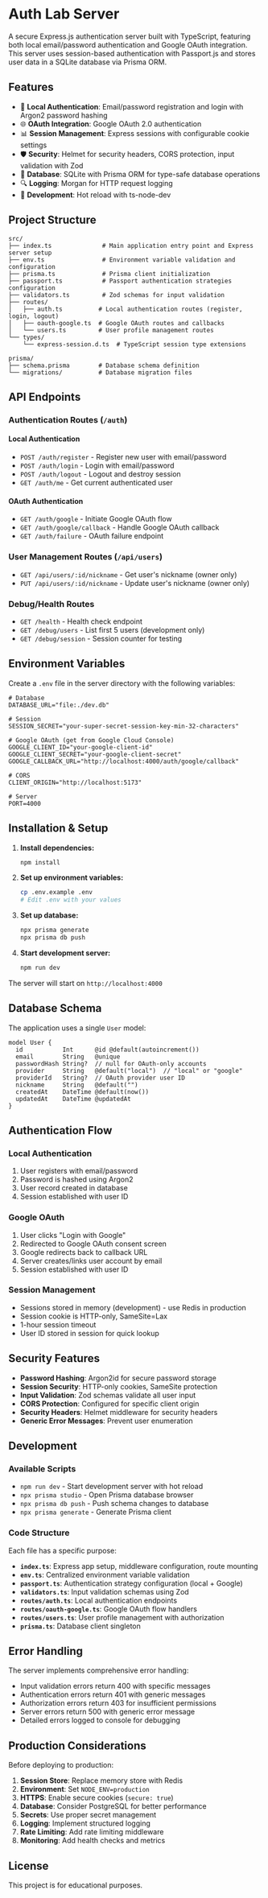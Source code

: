 # Auth Lab Server

A secure Express.js authentication server built with TypeScript, featuring both local email/password authentication and Google OAuth integration. This server uses session-based authentication with Passport.js and stores user data in a SQLite database via Prisma ORM.

## Features

- 🔐 **Local Authentication**: Email/password registration and login with Argon2 password hashing
- 🌐 **OAuth Integration**: Google OAuth 2.0 authentication
- 📊 **Session Management**: Express sessions with configurable cookie settings
- 🛡️ **Security**: Helmet for security headers, CORS protection, input validation with Zod
- 💾 **Database**: SQLite with Prisma ORM for type-safe database operations
- 🔍 **Logging**: Morgan for HTTP request logging
- 🚀 **Development**: Hot reload with ts-node-dev

## Project Structure

```
src/
├── index.ts              # Main application entry point and Express server setup
├── env.ts                # Environment variable validation and configuration
├── prisma.ts             # Prisma client initialization
├── passport.ts           # Passport authentication strategies configuration
├── validators.ts         # Zod schemas for input validation
├── routes/
│   ├── auth.ts          # Local authentication routes (register, login, logout)
│   ├── oauth-google.ts  # Google OAuth routes and callbacks
│   └── users.ts         # User profile management routes
└── types/
    └── express-session.d.ts  # TypeScript session type extensions

prisma/
├── schema.prisma        # Database schema definition
└── migrations/          # Database migration files
```

## API Endpoints

### Authentication Routes (`/auth`)

#### Local Authentication
- `POST /auth/register` - Register new user with email/password
- `POST /auth/login` - Login with email/password
- `POST /auth/logout` - Logout and destroy session
- `GET /auth/me` - Get current authenticated user

#### OAuth Authentication
- `GET /auth/google` - Initiate Google OAuth flow
- `GET /auth/google/callback` - Handle Google OAuth callback
- `GET /auth/failure` - OAuth failure endpoint

### User Management Routes (`/api/users`)

- `GET /api/users/:id/nickname` - Get user's nickname (owner only)
- `PUT /api/users/:id/nickname` - Update user's nickname (owner only)

### Debug/Health Routes

- `GET /health` - Health check endpoint
- `GET /debug/users` - List first 5 users (development only)
- `GET /debug/session` - Session counter for testing

## Environment Variables

Create a `.env` file in the server directory with the following variables:

```env
# Database
DATABASE_URL="file:./dev.db"

# Session
SESSION_SECRET="your-super-secret-session-key-min-32-characters"

# Google OAuth (get from Google Cloud Console)
GOOGLE_CLIENT_ID="your-google-client-id"
GOOGLE_CLIENT_SECRET="your-google-client-secret"
GOOGLE_CALLBACK_URL="http://localhost:4000/auth/google/callback"

# CORS
CLIENT_ORIGIN="http://localhost:5173"

# Server
PORT=4000
```

## Installation & Setup

1. **Install dependencies:**
   ```bash
   npm install
   ```

2. **Set up environment variables:**
   ```bash
   cp .env.example .env
   # Edit .env with your values
   ```

3. **Set up database:**
   ```bash
   npx prisma generate
   npx prisma db push
   ```

4. **Start development server:**
   ```bash
   npm run dev
   ```

The server will start on `http://localhost:4000`

## Database Schema

The application uses a single `User` model:

```prisma
model User {
  id           Int      @id @default(autoincrement())
  email        String   @unique
  passwordHash String?  // null for OAuth-only accounts
  provider     String   @default("local")  // "local" or "google"
  providerId   String?  // OAuth provider user ID
  nickname     String   @default("")
  createdAt    DateTime @default(now())
  updatedAt    DateTime @updatedAt
}
```

## Authentication Flow

### Local Authentication
1. User registers with email/password
2. Password is hashed using Argon2
3. User record created in database
4. Session established with user ID

### Google OAuth
1. User clicks "Login with Google"
2. Redirected to Google OAuth consent screen
3. Google redirects back to callback URL
4. Server creates/links user account by email
5. Session established with user ID

### Session Management
- Sessions stored in memory (development) - use Redis in production
- Session cookie is HTTP-only, SameSite=Lax
- 1-hour session timeout
- User ID stored in session for quick lookup

## Security Features

- **Password Hashing**: Argon2id for secure password storage
- **Session Security**: HTTP-only cookies, SameSite protection
- **Input Validation**: Zod schemas validate all user input
- **CORS Protection**: Configured for specific client origin
- **Security Headers**: Helmet middleware for security headers
- **Generic Error Messages**: Prevent user enumeration

## Development

### Available Scripts

- `npm run dev` - Start development server with hot reload
- `npx prisma studio` - Open Prisma database browser
- `npx prisma db push` - Push schema changes to database
- `npx prisma generate` - Generate Prisma client

### Code Structure

Each file has a specific purpose:

- **`index.ts`**: Express app setup, middleware configuration, route mounting
- **`env.ts`**: Centralized environment variable validation
- **`passport.ts`**: Authentication strategy configuration (local + Google)
- **`validators.ts`**: Input validation schemas using Zod
- **`routes/auth.ts`**: Local authentication endpoints
- **`routes/oauth-google.ts`**: Google OAuth flow handlers
- **`routes/users.ts`**: User profile management with authorization
- **`prisma.ts`**: Database client singleton

## Error Handling

The server implements comprehensive error handling:

- Input validation errors return 400 with specific messages
- Authentication errors return 401 with generic messages
- Authorization errors return 403 for insufficient permissions
- Server errors return 500 with generic error message
- Detailed errors logged to console for debugging

## Production Considerations

Before deploying to production:

1. **Session Store**: Replace memory store with Redis
2. **Environment**: Set `NODE_ENV=production`
3. **HTTPS**: Enable secure cookies (`secure: true`)
4. **Database**: Consider PostgreSQL for better performance
5. **Secrets**: Use proper secret management
6. **Logging**: Implement structured logging
7. **Rate Limiting**: Add rate limiting middleware
8. **Monitoring**: Add health checks and metrics

## License

This project is for educational purposes.